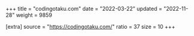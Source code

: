 +++
title = "codingotaku.com"
date = "2022-03-22"
updated = "2022-11-28"
weight = 9859

[extra]
source = "https://codingotaku.com/"
ratio = 37
size = 10
+++
